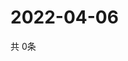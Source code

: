 # 2022-04-06
  共 0条

  <!-- BEGIN -->
  <!-- 最后更新时间Wed Apr 06 2022 11:04:55 GMT+0000 (Coordinated Universal Time) -->
  
  <!-- END -->
  
  